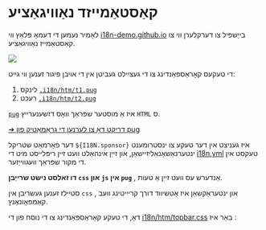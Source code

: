 # קאַסטאַמייזד נאַוויגאַציע

לאָמיר נעמען די דעמאָ פּלאַץ ווי [i18n-demo.github.io](//i18n-demo.github.io) בייַשפּיל צו דערקלערן ווי צו קאַסטאַמייז נאַוויגאַציע.

![](https://p.3ti.site/1731036697.avif)

די טעקעס קאָראַספּאַנדינג צו די געציילט געביטן אין די אויבן פיגור זענען ווי גייט:

1. לינקס [`.i18n/htm/t1.pug`](https://github.com/i18n-site/demo.i18n.site/blob/main/.i18n/htm/t1.pug)
2. רעכט [`.i18n/htm/t2.pug`](https://github.com/i18n-site/demo.i18n.site/blob/main/.i18n/htm/t2.pug)

[`pug`](https://pugjs.org) איז אַ מוסטער שפּראַך וואָס דזשענערייץ `HTML` ס.

[➔ דריקט דאָ צו לערנען די גראַמאַטיק פון pug](https://pugjs.org)

דער פֿאָרמאַט שטריקל `${I18N.sponsor}` איז געניצט אין דער טעקע צו ינסטרומענט ינטערנאַשאַנאַליזיישאַן, און זייַן אינהאַלט וועט זיין ריפּלייסט מיט די [i18n.yml](https://github.com/i18n-site/demo.i18n.site/blob/main/en/i18n.yml) טעקסט אין די מקור שפּראַך וועגווייַזער.

**דו זאלסט נישט שרייַבן `css` און `js` אין `pug`** , אַנדערש עס וועט זיין אַ טעות.

סטיילז זענען געשריבן אין `css` , און ינטעראַקשאַן איז אַטשיווד דורך קריייטינג וועב קאַמפּאָונאַנץ.

דאָ, די טעקע קאָראַספּאַנדינג צו די נוסח פון די [i18n/htm/topbar.css](https://github.com/i18n-site/demo.i18n.site/blob/main/.i18n/htm/topbar.css) באַר איז :